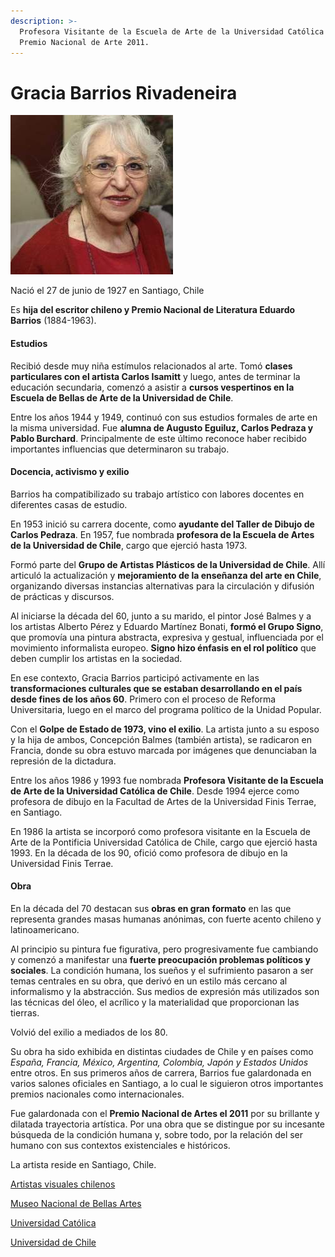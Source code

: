 ```yaml
---
description: >-
  Profesora Visitante de la Escuela de Arte de la Universidad Católica de Chile.
  Premio Nacional de Arte 2011.
---
```


# Gracia Barrios Rivadeneira

![Gracia Barrios Rivadeneira. Foto: EcuRed.](../../.gitbook/assets/gracia_barrios.jpg)

Nació el 27 de junio de 1927 en Santiago, Chile

Es **hija del escritor chileno y Premio Nacional de Literatura Eduardo Barrios** \(1884-1963\).

#### Estudios

Recibió desde muy niña estímulos relacionados al arte. Tomó **clases particulares con el artista Carlos Isamitt** y luego, antes de terminar la educación secundaria, comenzó a asistir a **cursos vespertinos en la Escuela de Bellas de Arte de la Universidad de Chile**.

Entre los años 1944 y 1949, continuó con sus estudios formales de arte en la misma universidad. Fue **alumna de Augusto Eguiluz, Carlos Pedraza y Pablo Burchard**. Principalmente de este último reconoce haber recibido importantes influencias que determinaron su trabajo.

#### Docencia, activismo y exilio

Barrios ha compatibilizado su trabajo artístico con labores docentes en diferentes casas de estudio. 

En 1953 inició su carrera docente, como **ayudante del Taller de Dibujo de Carlos Pedraza**. En 1957, fue nombrada **profesora de la Escuela de Artes de la Universidad de Chile**, cargo que ejerció hasta 1973.

Formó parte del **Grupo de Artistas Plásticos de la Universidad de Chile**. Allí articuló la actualización y **mejoramiento de la enseñanza del arte en Chile**, organizando diversas instancias alternativas para la circulación y difusión de prácticas y discursos.

Al iniciarse la década del 60, junto a su marido, el pintor José Balmes y a los artistas Alberto Pérez y Eduardo Martínez Bonati, **formó el Grupo Signo**, que promovía una pintura abstracta, expresiva y gestual, influenciada por el movimiento informalista europeo. **Signo hizo énfasis en el rol político** que deben cumplir los artistas en la sociedad.

En ese contexto, Gracia Barrios participó activamente en las **transformaciones culturales que se estaban desarrollando en el país desde fines de los años 60**. Primero con el proceso de Reforma Universitaria, luego en el marco del programa político de la Unidad Popular.

Con el **Golpe de Estado de 1973, vino el exilio**. La artista junto a su esposo y la hija de ambos, Concepción Balmes \(también artista\), se radicaron en Francia, donde su obra estuvo marcada por imágenes que denunciaban la represión de la dictadura.

Entre los años 1986 y 1993 fue nombrada **Profesora Visitante de la Escuela de Arte de la Universidad Católica de Chile**. Desde 1994 ejerce como profesora de dibujo en la Facultad de Artes de la Universidad Finis Terrae, en Santiago.

 En 1986 la artista se incorporó como profesora visitante en la Escuela de Arte de la Pontificia Universidad Católica de Chile, cargo que ejerció hasta 1993. En la década de los 90, ofició como profesora de dibujo en la Universidad Finis Terrae.

#### Obra

En la década del 70 destacan sus **obras en gran formato** en las que representa grandes masas humanas anónimas, con fuerte acento chileno y latinoamericano.

Al principio su pintura fue figurativa, pero progresivamente fue cambiando y comenzó a manifestar una **fuerte preocupación problemas políticos y sociales**. La condición humana, los sueños y el sufrimiento pasaron a ser temas centrales en su obra, que derivó en un estilo más cercano al informalismo y la abstracción. Sus medios de expresión más utilizados son las técnicas del óleo, el acrílico y la materialidad que proporcionan las tierras.

Volvió del exilio a mediados de los 80.

Su obra ha sido exhibida en distintas ciudades de Chile y en países como _España, Francia, México, Argentina, Colombia, Japón y Estados Unidos_ entre otros. En sus primeros años de carrera, Barrios fue galardonada en varios salones oficiales en Santiago, a lo cual le siguieron otros importantes premios nacionales como internacionales.

Fue galardonada con el **Premio Nacional de Artes el 2011** por su brillante y dilatada trayectoria artística. Por una obra que se distingue por su incesante búsqueda de la condición humana y, sobre todo, por la relación del ser humano con sus contextos existenciales e históricos.

La artista reside en Santiago, Chile.

[Artistas visuales chilenos](http://www.artistasvisualeschilenos.cl/658/w3-article-40247.html)

[Museo Nacional de Bellas Artes](http://www.patrimoniocultural.gob.cl/dinamicas/DocAdjunto_956.pdf)

[Universidad Católica](https://www.uc.cl/es/la-universidad/premios-nacionales/7347-gracia-barrios-rivadeneira-1927)

[Universidad de Chile](http://www.uchile.cl/portal/presentacion/historia/grandes-figuras/premios-nacionales/artes/75085/gracia-barrios-rivadeneira)



